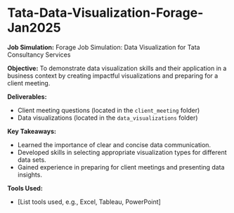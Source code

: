 # Tata-Data-Visualization-Forage-Jan2025

**Job Simulation:** Forage Job Simulation: Data Visualization for Tata Consultancy Services

**Objective:** To demonstrate data visualization skills and their application in a business context by creating impactful visualizations and preparing for a client meeting.

**Deliverables:**

*   Client meeting questions (located in the `client_meeting` folder)
*   Data visualizations (located in the `data_visualizations` folder)

**Key Takeaways:**

*   Learned the importance of clear and concise data communication.
*   Developed skills in selecting appropriate visualization types for different data sets.
*   Gained experience in preparing for client meetings and presenting data insights.

**Tools Used:**

*   [List tools used, e.g., Excel, Tableau, PowerPoint]
